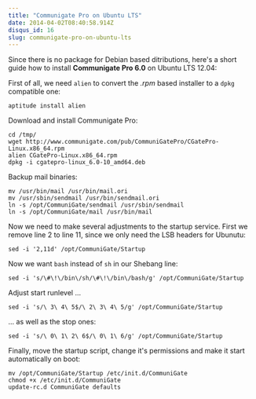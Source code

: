 ```yaml
---
title: "Communigate Pro on Ubuntu LTS"
date: 2014-04-02T08:40:58.914Z
disqus_id: 16
slug: communigate-pro-on-ubuntu-lts
---
```


Since there is no package for Debian based ditributions, here's a short guide how to install **Communigate Pro 6.0** on Ubuntu LTS 12.04:

First of all, we need `alien` to convert the *.rpm* based installer to a `dpkg` compatible one:

	aptitude install alien

Download and install Communigate Pro:

	cd /tmp/  
	wget http://www.communigate.com/pub/CommuniGatePro/CGatePro-Linux.x86_64.rpm  
	alien CGatePro-Linux.x86_64.rpm  
	dpkg -i cgatepro-linux_6.0-10_amd64.deb  

Backup mail binaries:

	mv /usr/bin/mail /usr/bin/mail.ori  
	mv /usr/sbin/sendmail /usr/bin/sendmail.ori  
	ln -s /opt/CommuniGate/sendmail /usr/sbin/sendmail  
	ln -s /opt/CommuniGate/mail /usr/bin/mail  

Now we need to make several adjustments to the startup service. First we remove line 2 to line 11, since we only need the LSB headers for Ubunutu:

	sed -i '2,11d' /opt/CommuniGate/Startup  

Now we want `bash` instead of `sh` in our Shebang line:

	sed -i 's/\#\!\/bin\/sh/\#\!\/bin\/bash/g' /opt/CommuniGate/Startup  

Adjust start runlevel ...

	sed -i 's/\ 3\ 4\ 5$/\ 2\ 3\ 4\ 5/g' /opt/CommuniGate/Startup

... as well as the stop ones:

	sed -i 's/\ 0\ 1\ 2\ 6$/\ 0\ 1\ 6/g' /opt/CommuniGate/Startup

Finally, move the startup script, change it's permissions and make it start  automatically on boot:

	mv /opt/CommuniGate/Startup /etc/init.d/CommuniGate   
	chmod +x /etc/init.d/CommuniGate  
	update-rc.d CommuniGate defaults  

